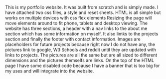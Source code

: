 This is my portfolio website. It was built from scratch and is simply made.
I have attached two css files, a style and reset sheets.
HTML is all simple but works on multiple devices with css flex elements
Resizing the page will move elements around to fit phone, tablets and desktop viewing.
The website has three sections, a header with a nav links to the about me section which has some information on myself. It also limks to the projects section and finally the footer with contact information.
Images are placeholders for future projects because right now I do not have any, the pictures link to google, W3 Schools and reddit until they are updated with links to projects.
The pictures are all the same but are all sized to different dimensions and the pictures themselfs are links. 
On the top of the HTML page I have some disabled code because I have a banner that is too big for my uses and will integrate into the website.
